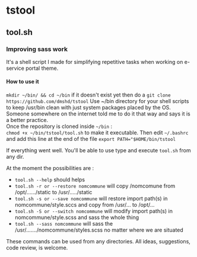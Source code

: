 # tstool
## tool.sh
### Improving sass work 
It's a shell script I made for simplifying repetitive tasks when working 
on e-service portal theme.
#### How to use it
`mkdir ~/bin/ && cd ~/bin` if it doesn't exist yet then do a `git clone https://github.com/dmshd/tstool` 
Use ~/bin directory for your shell scripts to keep /usr/bin clean with just system packages placed by the OS. Someone somewhere on the internet told me to do it that way and says it is a better practice.  
Once the repository is cloned inside `~/bin` :  
`chmod +x ~/bin/tstool/tool.sh` to make it executable.
Then edit `~/.bashrc` and add this line at the end of the file `export PATH="$HOME/bin/tstool`  

If everything went well. You'll be able to use type and execute `tool.sh` from any dir.

At the moment the possibilities are :  

* `tool.sh --help` should helps
* `tool.sh -r or --restore nomcommune` will copy /nomcomune from /opt/....../static to /usr/...../static  
* `tool.sh -s or --save nomcommune` will restore import path(s) in nomcommune/style.sccs and copy from /usr/... to /opt/...
* `tool.sh -S or --switch nomcommune` will modify import path(s) in nomcommune/style.scss and sass the whole thing
* `tool.sh --sass nomcommune` will sass the /usr/......./nomcommune/styles.scss no matter where we are situated  

These commands can be used from any directories.
All ideas, suggestions, code review, is welcome.
